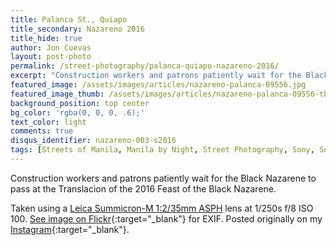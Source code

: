 ```yaml
---
title: Palanca St., Quiapo
title_secondary: Nazareno 2016
title_hide: true
author: Jon Cuevas
layout: post-photo
permalink: /street-photography/palanca-quiapo-nazareno-2016/
excerpt: "Construction workers and patrons patiently wait for the Black Nazarene to pass at the Translacion of the 2016 Feast of the Black Nazarene."
featured_image: /assets/images/articles/nazareno-palanca-09556.jpg
featured_image_thumb: /assets/images/articles/nazareno-palanca-09556-thumb.jpg
background_position: top center
bg_color: 'rgba(0, 0, 0, .6);'
text_color: light
comments: true
disqus_identifier: nazareno-003-s2016
tags: [Streets of Manila, Manila by Night, Street Photography, Sony, Sony A7Sii, Leica, Manila, Photography, Mirrorless]
---
```


Construction workers and patrons patiently wait for the Black Nazarene to pass at the Translacion of the 2016 Feast of the Black Nazarene.

Taken using a [Leica Summicron-M 1:2/35mm ASPH][6] lens at 1/250s f/8 ISO 100. [See image on Flickr][1]{:target="_blank"} for EXIF. Posted originally on my [Instagram][2]{:target="_blank"}.

[1]: https://www.flickr.com/photos/archondigital/24202229731/
[2]: https://www.instagram.com/p/BAWF1CCGq_B/
[4]: /topic/manila/
[5]: /topic/sony-a7sii/
[6]: /topic/leica/
